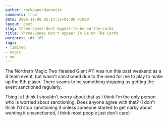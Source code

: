 ```yaml
---
author: rockpaperdynamite
comments: true
date: 2006-11-08 02:14:51+00:00 +1000
layout: post
slug: three-somes-dont-appear-to-be-on-the-cards
title: Three-Somes Don't Appear To Be On The Cards
wordpress_id: 161
tags:
- limited
- magic
- nm
---
```


The Northern Magic Two Headed Giant #11 was run this past weekend as a 4 team event, but wasn't sanctioned due to the need for me to play to make up the 8th player. There seams to be something stopping us getting the event sanctioned regularly.

Thing is I think I shouldn't worry about that as I think I'm the only person who is worried about sanctioning. Does anyone agree with that? (I don't think I'd stop sanctioning it unless someone started to get narky about wanting it unsanctioned, I think most people just don't care)

